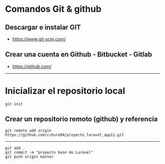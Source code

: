 # Comandos Git & github
## Descargar e instalar GIT 
 - https://www.git-scm.com/
## Crear una cuenta en Github - Bitbucket - Gitlab
 - https://github.com/
----
# Inicializar el repositorio local
```
git init
```
## Crear un repositorio remoto (github) y referencia

```
git remote add origin https://github.com/cchura94/proyecto_laravel_app11.git
```
---

```
git add .
git commit -m "proyecto base de Laravel"
git push origin master
```
